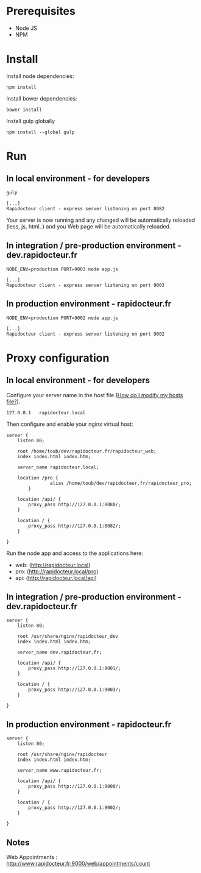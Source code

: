 # Prerequisites

* Node JS
* NPM

# Install

Install node dependencies:

    npm install

Install bower dependencies:

    bower install

Install gulp globally

    npm install --global gulp

# Run

## In local environment - for developers

    gulp
    
    [...]
    Rapidocteur client - express server listening on port 8082

Your server is now running and any changed will be automatically reloaded (less, js, html..) and you Web page will be automatically reloaded.

## In integration / pre-production environment - dev.rapidocteur.fr

    NODE_ENV=production PORT=9003 node app.js
        
    [...]
    Rapidocteur client - express server listening on port 9003

## In production environment - rapidocteur.fr 

    NODE_ENV=production PORT=9002 node app.js
        
    [...]
    Rapidocteur client - express server listening on port 9002
    
# Proxy configuration


## In local environment - for developers

Configure your server name in the host file ([How do I modify my hosts file?](http://www.rackspace.com/knowledge_center/article/how-do-i-modify-my-hosts-file)).

    127.0.0.1   rapidocteur.local

Then configure and enable your nginx virtual host:

    server {
        listen 80;

        root /home/toub/dev/rapidocteur.fr/rapidocteur_web;
        index index.html index.htm;

        server_name rapidocteur.local;

        location /pro {
                    alias /home/toub/dev/rapidocteur.fr/rapidocteur_pro;
            }

        location /api/ {
            proxy_pass http://127.0.0.1:8080/;
        }

        location / {
            proxy_pass http://127.0.0.1:8082/;
        }

    }

Run the node app and access to the applications here: 

* web: (http://rapidocteur.local)
* pro:  (http://rapidocteur.local/pro)
* api: (http://rapidocteur.local/api)

## In integration / pre-production environment - dev.rapidocteur.fr

    server {
        listen 80;

        root /usr/share/nginx/rapidocteur_dev
        index index.html index.htm;

        server_name dev.rapidocteur.fr;

        location /api/ {
            proxy_pass http://127.0.0.1:9001/;
        }

        location / {
            proxy_pass http://127.0.0.1:9003/;
        }

    }



## In production environment - rapidocteur.fr 

    server {
        listen 80;

        root /usr/share/nginx/rapidocteur
        index index.html index.htm;

        server_name www.rapidocteur.fr;

        location /api/ {
            proxy_pass http://127.0.0.1:9000/;
        }

        location / {
            proxy_pass http://127.0.0.1:9002/;
        }

    }


## Notes

Web Appointments : 
http://www.rapidocteur.fr:9000/web/appointments/count

    
